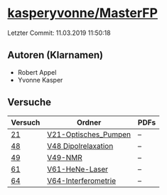 # [kasperyvonne/MasterFP](https://github.com/kasperyvonne/MasterFP)

Letzter Commit: 11.03.2019 11:50:18

## Autoren (Klarnamen)
- Robert Appel
- Yvonne Kasper

## Versuche

|       Versuch        |                                             Ordner                                              |PDFs|
|----------------------|-------------------------------------------------------------------------------------------------|----|
|[21](../../versuch/21)|[V21-Optisches_Pumpen](https://github.com/kasperyvonne/MasterFP/tree/master/V21-Optisches_Pumpen)|–   |
|[48](../../versuch/48)|[V48 Dipolrelaxation](https://github.com/kasperyvonne/MasterFP/tree/master/V48%20Dipolrelaxation)|–   |
|[49](../../versuch/49)|[V49-NMR](https://github.com/kasperyvonne/MasterFP/tree/master/V49-NMR)                          |–   |
|[61](../../versuch/61)|[V61-HeNe-Laser](https://github.com/kasperyvonne/MasterFP/tree/master/V61-HeNe-Laser)            |–   |
|[64](../../versuch/64)|[V64-Interferometrie](https://github.com/kasperyvonne/MasterFP/tree/master/V64-Interferometrie)  |–   |
